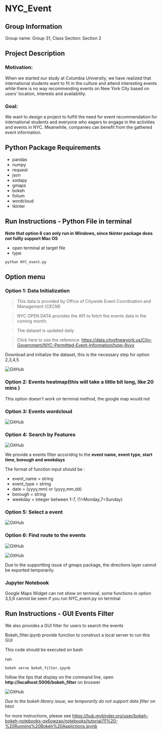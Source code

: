 # NYC_Event

## Group Information
Group name: Group 31, Class Section: Section 2

## Project Description

### Motivation:

When we started our study at Columbia University, we have realized that international students want to fit in the culture and attend interesting events while there is no way recommending events on New York City based on users’ location, interests and availability.

### Goal:

We want to design a project to fulfill the need for event recommendation for international students and everyone who eagers to engage in the activities and events in NYC. Meanwhile, companies can benefit from the gathered event information.


## Python Package Requirements
+ pandas
+ numpy
+ request
+ json
+ sodapy
+ gmaps
+ bokeh
+ folium
+ wordcloud
+ tkinter

## Run Instructions - Python File in terminal 

**Note that option 6 can only run in Windows, since tkinter package does not fullly support Mac OS**

+ open terminal at target file
+ type 
```
python NYC_event.py
```

## Option menu
### Option 1: Data Initialization ###

> This data is provided by Office of Citywide Event Coordination and Management (CECM)

> NYC OPEN DATA provides the API to fetch the events data in the coming month.

> The dataset is updated daily

> Click here to see the reference: https://data.cityofnewyork.us/City-Government/NYC-Permitted-Event-Information/tvpp-9vvx

Download and initialize the dataset, this is the necessary step for option 2,3,4,5

![GitHub](https://github.com/zhangyingchi/NYC_event/blob/master/images/option1.PNG)

### Option 2: Events heatmap(this will take a little bit long, like 20 mins ) ###

This option doesn't work on terminal method, the google map would not 

### Option 3: Events wordcloud ###

![GitHub](https://github.com/zhangyingchi/NYC_event/blob/master/images/option3.PNG)

### Option 4: Search by Features ###

![GitHub](https://github.com/zhangyingchi/NYC_event/blob/master/images/option4.PNG)

We provide a events filter accoridng to the **event name,  event type,  start time,  borough and weekdays**

The format of function input should be :

+ event_name = string
+ event_type = string 
+ date = (yyyy,mm) or (yyyy,mm,dd)
+ borough = string
+ weekday = integer between 1-7, (1=Monday,7=Sunday)

### Option 5: Select a event ###


![GitHub](https://github.com/zhangyingchi/NYC_event/blob/master/images/map%20marker.png)

### Option 6: Find route to the events ###

![GitHub](https://github.com/zhangyingchi/NYC_event/blob/master/images/pop_up_interface.PNG)

![GitHub](https://github.com/zhangyingchi/NYC_event/blob/master/images/path.PNG)


Due to the supportting issue of gmaps package, the directions layer cannot be exported temporarily. 


### Jupyter Notebook

Google Maps Widget can not show on terminal, some functions in option 3,5,6 cannot be seen if you run NYC_event.py on terminal


## Run Instructions - GUI Events Filter 
We also provides a GUI filter for users to search the events

Bokeh_filter.ipynb provide function to construct a local server to run this GUI

This code should be executed on bash 

run 
```
bokeh serve bokeh_filter.ipynb
```

follow the tips that display on the command line, open **http://localhost:5006/bokeh_filter** on broswer

![GitHub](https://github.com/zhangyingchi/NYC_event/blob/master/images/bokeh%20filter.png)


*Due to the bokeh library issue, we temporarily do not support date filter on html*

for more instructions, please see https://hub.mybinder.org/user/bokeh-bokeh-notebooks-qx6owzax/notebooks/tutorial/11%20-%20Running%20Bokeh%20Applictions.ipynb   
